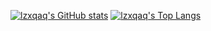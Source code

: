 [![lzxqaq's GitHub stats](https://github-readme-stats.vercel.app/api?username=lzxqaq&cache_seconds=7200&show_icons=true&include_all_commits=true&count_private=true)](https://github.com/lzxqaq)
[![lzxqaq's Top Langs](https://github-readme-stats.vercel.app/api/top-langs/?username=lzxqaq&layout=compact)](https://github.com/lzxqaq)
